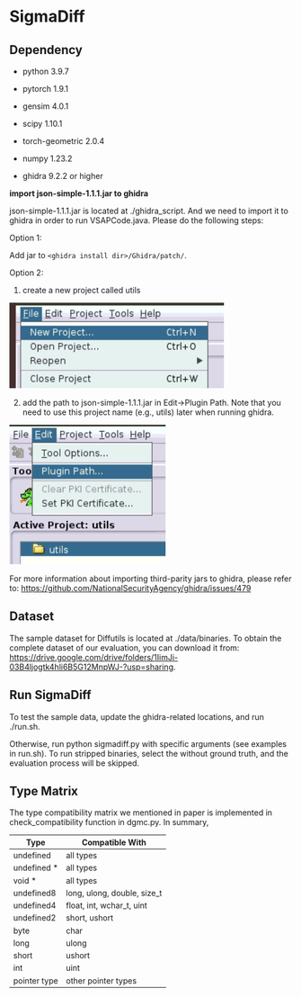 # SigmaDiff

## Dependency
- python                    3.9.7

- pytorch                   1.9.1

- gensim                    4.0.1

- scipy                     1.10.1

- torch-geometric           2.0.4

- numpy                     1.23.2

- ghidra                    9.2.2 or higher

**import json-simple-1.1.1.jar to ghidra**

json-simple-1.1.1.jar is located at ./ghidra_script. And we need to import it to ghidra in order to run VSAPCode.java. Please do the following steps:

Option 1:

Add jar to `<ghidra install dir>/Ghidra/patch/`.

Option 2:

1. create a new project called utils

![Alt text](image-1.png)

2. add the path to json-simple-1.1.1.jar in Edit->Plugin Path. Note that you need to use this project name (e.g., utils) later when running ghidra.

![Alt text](image-2.png)

For more information about importing third-parity jars to ghidra, please refer to:
https://github.com/NationalSecurityAgency/ghidra/issues/479


## Dataset
The sample dataset for Diffutils is located at ./data/binaries.
To obtain the complete dataset of our evaluation, you
can download it from: https://drive.google.com/drive/folders/1IimJi-03B4ljogtk4hli6B5G12MnpWJ-?usp=sharing.


## Run SigmaDiff
To test the sample data, update the ghidra-related locations, and run ./run.sh.

Otherwise, run python sigmadiff.py with specific arguments (see examples in run.sh).
To run stripped binaries, select the without ground truth, and the evaluation process will be skipped.

## Type Matrix
The type compatibility matrix we mentioned in paper is implemented in check_compatibility function in dgmc.py. In summary,

| Type    | Compatible With |
| -------- | ------- |
| undefined  | all types |
| undefined * | all types |
| void * | all types |
| undefined8 | long, ulong, double, size_t |
| undefined4 | float, int, wchar_t, uint |
| undefined2 | short, ushort |
| byte | char |
| long | ulong |
| short | ushort |
| int | uint |
| pointer type | other pointer types |